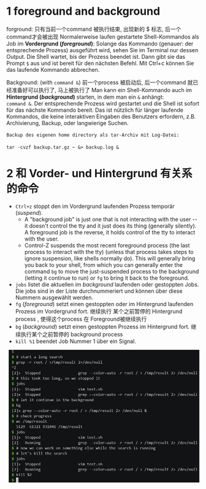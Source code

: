 
# 1 foreground and background

forground: 
只有当前一个command 被执行结束, 出现新的 $ 标志, 后一个command才会被出现 
Normalerweise laufen gestartete Shell-Kommandos als Job im **Vordergrund (_foreground_)**: Solange das Kommando (genauer: der entsprechende Prozess) ausgeführt wird, sehen Sie im Terminal nur dessen Output. Die Shell wartet, bis der Prozess beendet ist. Dann gibt sie das Prompt `$` aus und ist bereit für den nächsten Befehl. Mit Ctrl+c können Sie das laufende Kommando abbrechen.


Background: (with `command &`)
前一个process 被启动后, 后一个command 就已经准备好可以执行了, 马上被执行了
Man kann ein Shell-Kommando auch im **Hintergrund (_background_)** starten, in dem man ein `&` anhängt:  
`command &`. Der entsprechende Prozess wird gestartet und die Shell ist sofort für das nächste Kommando bereit. Das ist nützlich für länger laufende Kommandos, die keine interaktiven Eingaben des Benutzers erfordern, z.B. Archivierung, Backup, oder langwierige Suchen.

```
Backup des eigenen home directory als tar-Archiv mit Log-Datei:

tar -cvzf backup.tar.gz ~ &> backup.log &
```


# 2 和 Vorder- und Hintergrund 有关系的命令 


- `Ctrl+z` stoppt den im Vordergrund laufenden Prozess temporär (_suspend_).
    - A "background job" is just one that is not interacting with the user -- it doesn't control the tty and it just does its thing (generally silently). A foreground job is the reverse, it holds control of the tty to interact with the user.
    - Control-Z suspends the most recent foreground process (the last process to interact with the tty) (unless that process takes steps to ignore suspension, like shells normally do). This will generally bring you back to your shell, from which you can generally enter the command `bg` to move the just-suspended process to the background (letting it continue to run) or `fg` to bring it back to the foreground.
- `jobs` listet die aktuellen im _background_ laufenden oder gestoppten Jobs. Die jobs sind in der Liste durchnummeriert und können über diese Nummern ausgewählt werden.
- `fg` (_foreground_) setzt einen gestoppten oder im Hintergrund laufenden Prozess im Vordergrund fort. 继续执行 某个之前暂停的 Hintergrund process , 使得这个process 在 Foreground被继续执行 
- `bg` (_background_) setzt einen gestoppten Prozess im Hintergrund fort.  继续执行某个之前暂停的 background process 
- `kill %1` beendet Job Nummer 1 über ein Signal.


![](images/Pasted%20image%2020241006121545.png)



